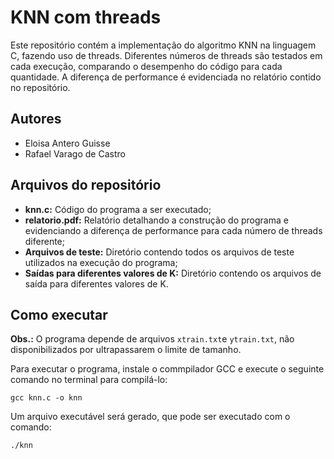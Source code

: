 # KNN com threads
Este repositório contém a implementação do algoritmo KNN na linguagem C, fazendo uso de threads. Diferentes números de threads são testados em cada execução, comparando o desempenho do código para cada quantidade. A diferença de performance é evidenciada no relatório contido no repositório.

## Autores
- Eloisa Antero Guisse
- Rafael Varago de Castro

## Arquivos do repositório
- **knn.c:** Código do programa a ser executado;
- **relatorio.pdf:** Relatório detalhando a construção do programa e evidenciando a diferença de performance para cada número de threads diferente;
- **Arquivos de teste:** Diretório contendo todos os arquivos de teste utilizados na execução do programa;
- **Saídas para diferentes valores de K:** Diretório contendo os arquivos de saída para diferentes valores de K.

## Como executar
**Obs.:** O programa depende de arquivos `xtrain.txt`e `ytrain.txt`, não disponibilizados por ultrapassarem o limite de tamanho.

Para executar o programa, instale o commpilador GCC e execute o seguinte comando no terminal para compilá-lo:

    gcc knn.c -o knn

Um arquivo executável será gerado, que pode ser executado com o comando:

    ./knn


 
